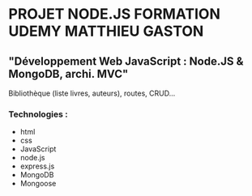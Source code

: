 # PROJET NODE.JS FORMATION UDEMY MATTHIEU GASTON 
## "Développement Web JavaScript : Node.JS & MongoDB, archi. MVC"

Bibliothèque (liste livres, auteurs), routes, CRUD...

### Technologies :
* html
* css
* JavaScript
* node.js 
* express.js
* MongoDB 
* Mongoose
